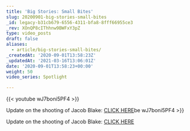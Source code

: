 ```yaml
---
title: 'Big Stories: Small Bites'
slug: 20200901-big-stories-small-bites
_id: legacy-b31cb679-6556-4311-bfa8-8fff66955ce3
_rev: XOnQP8cIThhnw9BWFxY3pZ
type: video_posts
draft: false
aliases:
  - article/big-stories-small-bites/
_createdAt: '2020-09-01T13:58:23Z'
_updatedAt: '2021-03-16T13:06:01Z'
date: '2020-09-01T13:58:23+00:00'
weight: 50
video_series: Spotlight

---
```

{{< youtube wJ7boni5PF4 >}}

Update on the shooting of Jacob Blake: [CLICK HERE](https://smarthernews.com/article/jacobblake/)be wJ7boni5PF4 >}}

Update on the shooting of Jacob Blake: [CLICK HERE](https://smarthernews.com/article/jacobblake/)